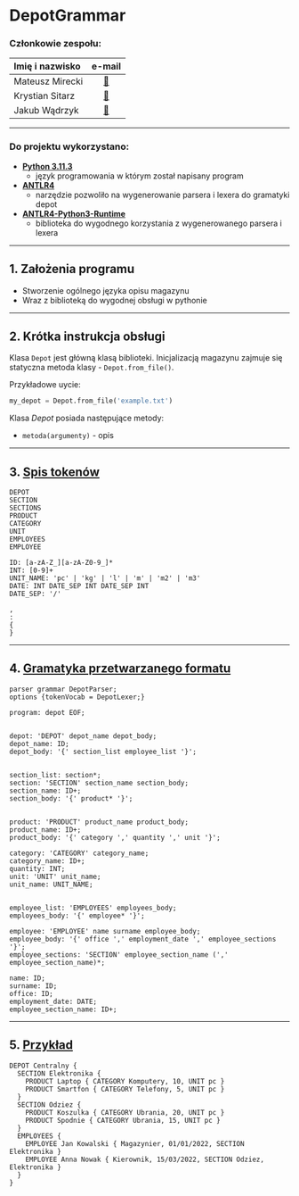 # DepotGrammar

### Członkowie zespołu:

Imię i nazwisko | e-mail
:---- | :---:
Mateusz Mirecki | [📧](mmirecki@student.agh.edu.pl)
Krystian Sitarz | [📧](ksitarz@student.agh.edu.pl)
Jakub Wądrzyk | [📧](jwadrzyk@student.agh.edu.pl)

---

### Do projektu wykorzystano:
  * [**Python 3.11.3**](https://www.python.org/)
    * język programowania w którym został napisany program
  * [**ANTLR4**](https://www.antlr.org/)
    * narzędzie pozwoliło na wygenerowanie parsera i lexera do gramatyki depot
  * [**ANTLR4-Python3-Runtime**](https://pypi.org/project/antlr4-python3-runtime/)
    * biblioteka do wygodnego korzystania z wygenerowanego parsera i lexera

---

## 1. Założenia programu
  * Stworzenie ogólnego języka opisu magazynu
  * Wraz z biblioteką do wygodnej obsługi w pythonie

---

## 2. Krótka instrukcja obsługi
  Klasa ```Depot``` jest główną klasą biblioteki. Inicjalizacją magazynu zajmuje się statyczna metoda klasy - ```Depot.from_file()```.
  
  Przykładowe uycie:
  ```python
  my_depot = Depot.from_file('example.txt')
  ```

  Klasa *Depot* posiada następujące metody:
  * ```metoda(argumenty)``` - opis

---

## 3. [Spis tokenów](./grammar/DepotLexer.g4)
  ```g4
  DEPOT
  SECTION
  SECTIONS
  PRODUCT
  CATEGORY
  UNIT
  EMPLOYEES
  EMPLOYEE

  ID: [a-zA-Z_][a-zA-Z0-9_]*
  INT: [0-9]+
  UNIT_NAME: 'pc' | 'kg' | 'l' | 'm' | 'm2' | 'm3'
  DATE: INT DATE_SEP INT DATE_SEP INT
  DATE_SEP: '/'

  ,
  :
  {
  }
  ```

---

## 4. [Gramatyka przetwarzanego formatu](./grammar/DepotParser.g4)
  ```g4
  parser grammar DepotParser;
  options {tokenVocab = DepotLexer;}

  program: depot EOF;


  depot: 'DEPOT' depot_name depot_body;
  depot_name: ID;
  depot_body: '{' section_list employee_list '}';


  section_list: section*;
  section: 'SECTION' section_name section_body;
  section_name: ID+;
  section_body: '{' product* '}';


  product: 'PRODUCT' product_name product_body;
  product_name: ID+;
  product_body: '{' category ',' quantity ',' unit '}';

  category: 'CATEGORY' category_name;
  category_name: ID+;
  quantity: INT;
  unit: 'UNIT' unit_name;
  unit_name: UNIT_NAME;


  employee_list: 'EMPLOYEES' employees_body;
  employees_body: '{' employee* '}';

  employee: 'EMPLOYEE' name surname employee_body;
  employee_body: '{' office ',' employment_date ',' employee_sections '}';
  employee_sections: 'SECTION' employee_section_name (',' employee_section_name)*;

  name: ID;
  surname: ID;
  office: ID;
  employment_date: DATE;
  employee_section_name: ID+;
  ```

---

## 5. [Przykład](./example.txt)
  ```depot
  DEPOT Centralny {
    SECTION Elektronika {
      PRODUCT Laptop { CATEGORY Komputery, 10, UNIT pc }
      PRODUCT Smartfon { CATEGORY Telefony, 5, UNIT pc }
    }
    SECTION Odziez {
      PRODUCT Koszulka { CATEGORY Ubrania, 20, UNIT pc }
      PRODUCT Spodnie { CATEGORY Ubrania, 15, UNIT pc }
    }
    EMPLOYEES {
      EMPLOYEE Jan Kowalski { Magazynier, 01/01/2022, SECTION Elektronika }
      EMPLOYEE Anna Nowak { Kierownik, 15/03/2022, SECTION Odziez, Elektronika }
    }
  }
  ```
